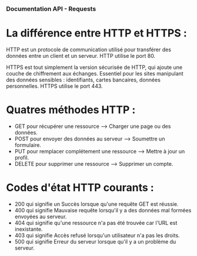 ### Documentation API - Requests

# La différence entre HTTP et HTTPS :

HTTP est un protocole de communication utilisé pour transférer des données entre un client et un serveur.
HTTP utilise le port 80.

HTTPS est tout simplement la version sécurisée de HTTP, qui ajoute une couche de chiffrement aux échanges.
Essentiel pour les sites manipulant des données sensibles : identifiants, cartes bancaires, données personnelles.
HTTPS utilise le port 443.

# Quatres méthodes HTTP :
- GET pour récupérer une ressource --> Charger une page ou des données.
- POST pour envoyer des données au serveur --> Soumettre un formulaire.
- PUT pour remplacer complétement une ressource --> Mettre à jour un profil.
- DELETE pour supprimer une ressource --> Supprimer un compte.

# Codes d'état HTTP courants :
- 200 qui signifie un Succès lorsque qu'une requête GET est réussie.
- 400 qui signifie Mauvaise requête lorsqu'il y a des données mal formées envoyées au serveur.
- 404 qui signifie qu'une ressource n'a pas été trouvée car l'URL est inexistante.
- 403 qui signifie Accès refusé lorsqu'un utilisateur n'a pas les droits.
- 500 qui signifie Erreur du serveur lorsque qu'il y a un problème du serveur.


